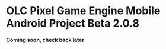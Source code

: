# OLC Pixel Game Engine Mobile Android Project Beta 2.0.8
<p><b>Coming soon, check back later</b></p>

